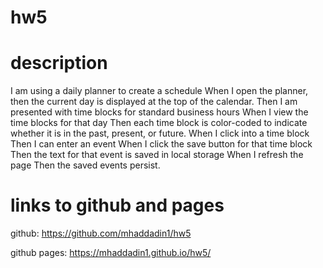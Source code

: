 # hw5

# description

I am using a daily planner to create a schedule
When I open the planner, then the current day is displayed at the top of the calendar. Then I am presented with time blocks for standard business hours
When I view the time blocks for that day Then each time block is color-coded to indicate whether it is in the past, present, or future. When I click into a time block Then I can enter an event When I click the save button for that time block Then the text for that event is saved in local storage When I refresh the page Then the saved events persist.

# links to github and pages

github: https://github.com/mhaddadin1/hw5

github pages: https://mhaddadin1.github.io/hw5/
